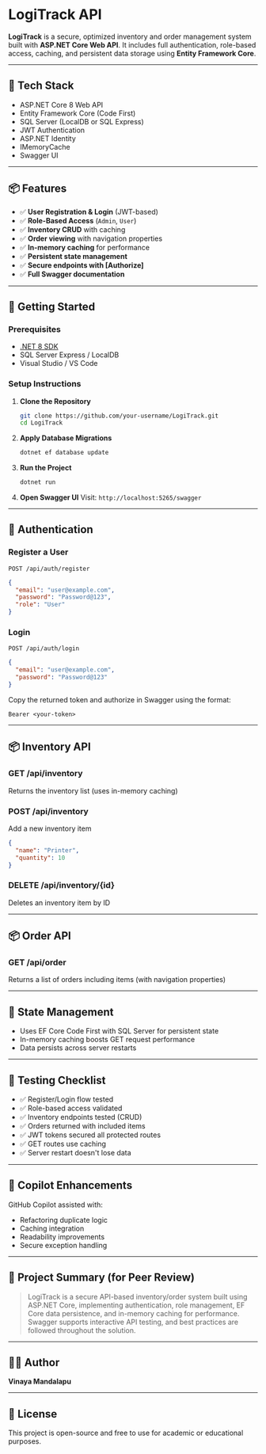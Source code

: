 
# LogiTrack API

**LogiTrack** is a secure, optimized inventory and order management system built with **ASP.NET Core Web API**. It includes full authentication, role-based access, caching, and persistent data storage using **Entity Framework Core**.

---

## 🔧 Tech Stack

- ASP.NET Core 8 Web API
- Entity Framework Core (Code First)
- SQL Server (LocalDB or SQL Express)
- JWT Authentication
- ASP.NET Identity
- IMemoryCache
- Swagger UI

---

## 📦 Features

- ✅ **User Registration & Login** (JWT-based)
- ✅ **Role-Based Access** (`Admin`, `User`)
- ✅ **Inventory CRUD** with caching
- ✅ **Order viewing** with navigation properties
- ✅ **In-memory caching** for performance
- ✅ **Persistent state management**
- ✅ **Secure endpoints with [Authorize]**
- ✅ **Full Swagger documentation**

---

## 🚀 Getting Started

### Prerequisites

- [.NET 8 SDK](https://dotnet.microsoft.com/en-us/download)
- SQL Server Express / LocalDB
- Visual Studio / VS Code

### Setup Instructions

1. **Clone the Repository**
   ```bash
   git clone https://github.com/your-username/LogiTrack.git
   cd LogiTrack
   ```

2. **Apply Database Migrations**
   ```bash
   dotnet ef database update
   ```

3. **Run the Project**
   ```bash
   dotnet run
   ```

4. **Open Swagger UI**
   Visit: `http://localhost:5265/swagger`

---

## 🔐 Authentication

### Register a User  
`POST /api/auth/register`
```json
{
  "email": "user@example.com",
  "password": "Password@123",
  "role": "User"
}
```

### Login  
`POST /api/auth/login`
```json
{
  "email": "user@example.com",
  "password": "Password@123"
}
```

Copy the returned token and authorize in Swagger using the format:
```
Bearer <your-token>
```

---

## 📦 Inventory API

### GET /api/inventory  
Returns the inventory list (uses in-memory caching)

### POST /api/inventory  
Add a new inventory item
```json
{
  "name": "Printer",
  "quantity": 10
}
```

### DELETE /api/inventory/{id}  
Deletes an inventory item by ID

---

## 📦 Order API

### GET /api/order  
Returns a list of orders including items (with navigation properties)

---

## 🧠 State Management

- Uses EF Core Code First with SQL Server for persistent state  
- In-memory caching boosts GET request performance  
- Data persists across server restarts  

---

## 🧪 Testing Checklist

- ✅ Register/Login flow tested  
- ✅ Role-based access validated  
- ✅ Inventory endpoints tested (CRUD)  
- ✅ Orders returned with included items  
- ✅ JWT tokens secured all protected routes  
- ✅ GET routes use caching  
- ✅ Server restart doesn't lose data  

---

## 🤖 Copilot Enhancements

GitHub Copilot assisted with:

- Refactoring duplicate logic  
- Caching integration  
- Readability improvements  
- Secure exception handling  

---

## 📜 Project Summary (for Peer Review)

> LogiTrack is a secure API-based inventory/order system built using ASP.NET Core, implementing authentication, role management, EF Core data persistence, and in-memory caching for performance. Swagger supports interactive API testing, and best practices are followed throughout the solution.

---

## 👨‍💻 Author

**Vinaya Mandalapu**  

---

## 📄 License

This project is open-source and free to use for academic or educational purposes.
